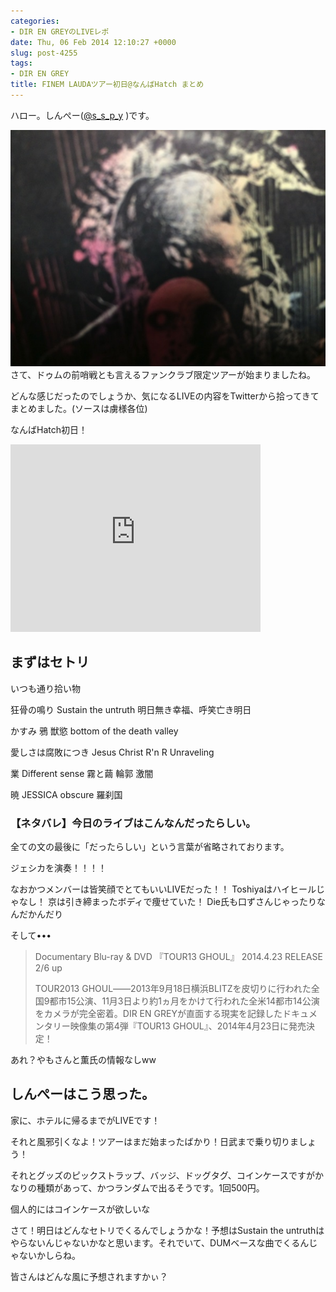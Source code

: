 ```yaml
---
categories:
- DIR EN GREYのLIVEレポ
date: Thu, 06 Feb 2014 12:10:27 +0000
slug: post-4255
tags:
- DIR EN GREY
title: FINEM LAUDAツアー初日@なんばHatch まとめ
---
```


ハロー。しんぺー(<a href="https://twitter.com/s_s_p_y" target="_blank" rel="noopener">@s_s_p_y</a> )です。

![](images/finem-lauda.jpg)
さて、ドゥムの前哨戦とも言えるファンクラブ限定ツアーが始まりましたね。

どんな感じだったのでしょうか、気になるLIVEの内容をTwitterから拾ってきてまとめました。(ソースは虜様各位)

なんばHatch初日！

<iframe style="border: 0;" src="https://www.google.com/maps/embed?pb=!1m14!1m8!1m3!1d3281.454512376217!2d135.495772!3d34.6684766!3m2!1i1024!2i768!4f13.1!3m3!1m2!1s0x6000e70e0b27e6d7%3A0xb68715dbcb8c2843!2z5aSn6Ziq5bqc5aSn6Ziq5biC5rWq6YCf5Yy65rmK55S677yR5LiB55uu77yT4oiS77yR!5e0!3m2!1sja!2sjp!4v1391700061196" width="400" height="300" frameborder="0"></iframe>
<h2>まずはセトリ</h2>
いつも通り拾い物

狂骨の鳴り
Sustain the untruth
明日無き幸福、呼笑亡き明日

かすみ
鴉
獣慾
bottom of the death valley

愛しさは腐敗につき
Jesus Christ R'n R
Unraveling

業
Different sense
霧と繭
輪郭
激闇

暁
JESSICA
obscure
羅刹国
<h3>【ネタバレ】今日のライブはこんなんだったらしい。</h3>
全ての文の最後に「だったらしい」という言葉が省略されております。

ジェシカを演奏！！！！

なおかつメンバーは皆笑顔でとてもいいLIVEだった！！
Toshiyaはハイヒールじゃなし！
京は引き締まったボディで痩せていた！
Die氏も口ずさんじゃったりなんだかんだり

そして•••
<blockquote>Documentary Blu-ray &amp; DVD
『TOUR13 GHOUL』 2014.4.23 RELEASE　2/6 up

TOUR2013 GHOUL――2013年9月18日横浜BLITZを皮切りに行われた全国9都市15公演、11月3日より約1ヵ月をかけて行われた全米14都市14公演をカメラが完全密着。DIR EN GREYが直面する現実を記録したドキュメンタリー映像集の第4弾『TOUR13 GHOUL』、2014年4月23日に発売決定！</blockquote>
あれ？やもさんと薫氏の情報なしww
<h2>しんぺーはこう思った。</h2>
家に、ホテルに帰るまでがLIVEです！

それと風邪引くなよ！ツアーはまだ始まったばかり！日武まで乗り切りましょう！

それとグッズのピックストラップ、バッジ、ドッグタグ、コインケースですがかなりの種類があって、かつランダムで出るそうです。1回500円。

個人的にはコインケースが欲しいな

さて！明日はどんなセトリでくるんでしょうかな！予想はSustain the untruthはやらないんじゃないかなと思います。それでいて、DUMベースな曲でくるんじゃないかしらね。

皆さんはどんな風に予想されますかぃ？